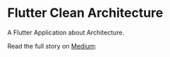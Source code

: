 # Flutter Clean Architecture

A Flutter Application about Architecture.

Read the full story on [Medium](https://flutter.dev/docs/get-started/codelab): 
